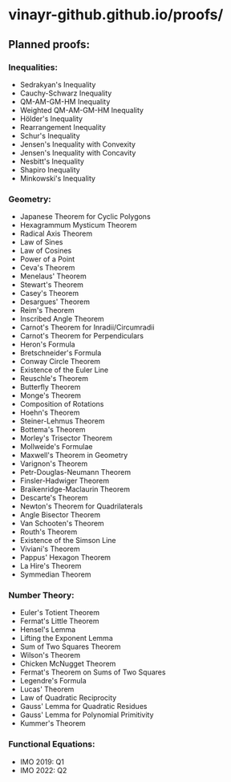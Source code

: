 # vinayr-github.github.io/proofs/
## Planned proofs:

### Inequalities:
* Sedrakyan's Inequality
* Cauchy-Schwarz Inequality
* QM-AM-GM-HM Inequality
* Weighted QM-AM-GM-HM Inequality
* Hölder's Inequality
* Rearrangement Inequality
* Schur's Inequality
* Jensen's Inequality with Convexity
* Jensen's Inequality with Concavity
* Nesbitt's Inequality
* Shapiro Inequality
* Minkowski's Inequality

### Geometry:
* Japanese Theorem for Cyclic Polygons
* Hexagrammum Mysticum Theorem
* Radical Axis Theorem
* Law of Sines
* Law of Cosines
* Power of a Point
* Ceva's Theorem
* Menelaus' Theorem
* Stewart's Theorem
* Casey's Theorem
* Desargues' Theorem
* Reim's Theorem
* Inscribed Angle Theorem
* Carnot's Theorem for Inradii/Circumradii
* Carnot's Theorem for Perpendiculars
* Heron's Formula
* Bretschneider's Formula
* Conway Circle Theorem
* Existence of the Euler Line
* Reuschle's Theorem
* Butterfly Theorem
* Monge's Theorem
* Composition of Rotations
* Hoehn's Theorem
* Steiner-Lehmus Theorem
* Bottema's Theorem
* Morley's Trisector Theorem
* Mollweide's Formulae
* Maxwell's Theorem in Geometry
* Varignon's Theorem
* Petr-Douglas-Neumann Theorem
* Finsler-Hadwiger Theorem
* Braikenridge-Maclaurin Theorem
* Descarte's Theorem
* Newton's Theorem for Quadrilaterals
* Angle Bisector Theorem
* Van Schooten's Theorem
* Routh's Theorem
* Existence of the Simson Line
* Viviani's Theorem
* Pappus' Hexagon Theorem
* La Hire's Theorem
* Symmedian Theorem

### Number Theory:
* Euler's Totient Theorem
* Fermat's Little Theorem
* Hensel's Lemma
* Lifting the Exponent Lemma
* Sum of Two Squares Theorem
* Wilson's Theorem
* Chicken McNugget Theorem
* Fermat's Theorem on Sums of Two Squares
* Legendre's Formula
* Lucas' Theorem
* Law of Quadratic Reciprocity
* Gauss' Lemma for Quadratic Residues
* Gauss' Lemma for Polynomial Primitivity
* Kummer's Theorem

### Functional Equations:
* IMO 2019: Q1
* IMO 2022: Q2
